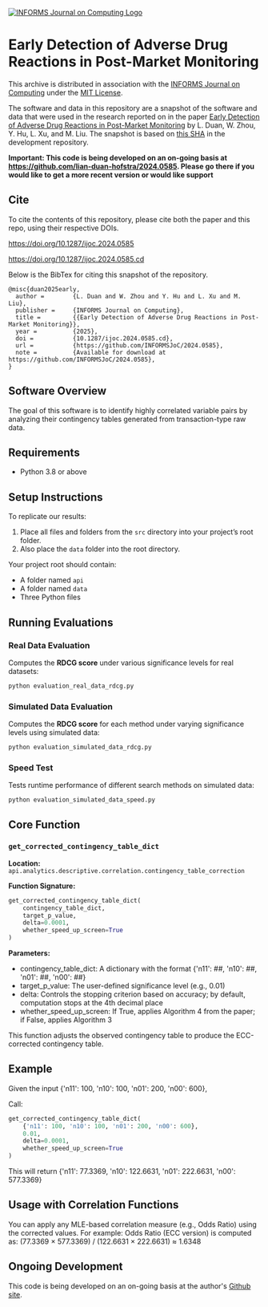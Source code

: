 [![INFORMS Journal on Computing Logo](https://INFORMSJoC.github.io/logos/INFORMS_Journal_on_Computing_Header.jpg)](https://pubsonline.informs.org/journal/ijoc)

# Early Detection of Adverse Drug Reactions in Post-Market Monitoring

This archive is distributed in association with the [INFORMS Journal on
Computing](https://pubsonline.informs.org/journal/ijoc) under the [MIT License](LICENSE).

The software and data in this repository are a snapshot of the software and data
that were used in the research reported on in the paper 
[Early Detection of Adverse Drug Reactions in Post-Market Monitoring](https://doi.org/10.1287/ijoc.2024.0585) by L. Duan, W. Zhou, Y. Hu, L. Xu, and M. Liu. 
The snapshot is based on 
[this SHA](https://github.com/lian-duan-hofstra/2024.0585/commit/bb742f21fc773ac90aaf5d8442080da5a74310f0) 
in the development repository. 

**Important: This code is being developed on an on-going basis at 
https://github.com/lian-duan-hofstra/2024.0585. Please go there if you would like to
get a more recent version or would like support**

## Cite

To cite the contents of this repository, please cite both the paper and this repo, using their respective DOIs.

https://doi.org/10.1287/ijoc.2024.0585

https://doi.org/10.1287/ijoc.2024.0585.cd

Below is the BibTex for citing this snapshot of the repository.

```
@misc{duan2025early,
  author =        {L. Duan and W. Zhou and Y. Hu and L. Xu and M. Liu},
  publisher =     {INFORMS Journal on Computing},
  title =         {{Early Detection of Adverse Drug Reactions in Post-Market Monitoring}},
  year =          {2025},
  doi =           {10.1287/ijoc.2024.0585.cd},
  url =           {https://github.com/INFORMSJoC/2024.0585},
  note =          {Available for download at https://github.com/INFORMSJoC/2024.0585},
}  
```

## Software Overview

The goal of this software is to identify highly correlated variable pairs by analyzing their contingency tables generated from transaction-type raw data.

## Requirements

- Python 3.8 or above

## Setup Instructions

To replicate our results:

1. Place all files and folders from the `src` directory into your project’s root folder.
2. Also place the `data` folder into the root directory.

Your project root should contain:
- A folder named `api`
- A folder named `data`
- Three Python files


## Running Evaluations

### Real Data Evaluation
Computes the **RDCG score** under various significance levels for real datasets:
```bash
python evaluation_real_data_rdcg.py
```

### Simulated Data Evaluation
Computes the **RDCG score** for each method under varying significance levels using simulated data:
```bash
python evaluation_simulated_data_rdcg.py
```

### Speed Test
Tests runtime performance of different search methods on simulated data:
```bash
python evaluation_simulated_data_speed.py
```

## Core Function

### `get_corrected_contingency_table_dict`

**Location:**  
`api.analytics.descriptive.correlation.contingency_table_correction`

**Function Signature:**

```python
get_corrected_contingency_table_dict(
    contingency_table_dict,
    target_p_value,
    delta=0.0001,
    whether_speed_up_screen=True
)
```

**Parameters:**
- contingency_table_dict: A dictionary with the format {'n11': ##, 'n10': ##, 'n01': ##, 'n00': ##}
- target_p_value: The user-defined significance level (e.g., 0.01)
- delta: Controls the stopping criterion based on accuracy; by default, computation stops at the 4th decimal place
- whether_speed_up_screen: If True, applies Algorithm 4 from the paper; if False, applies Algorithm 3

This function adjusts the observed contingency table to produce the ECC-corrected contingency table.

## Example

Given the input {'n11': 100, 'n10': 100, 'n01': 200, 'n00': 600},

Call:
```python
get_corrected_contingency_table_dict(
    {'n11': 100, 'n10': 100, 'n01': 200, 'n00': 600},
    0.01,
    delta=0.0001,
    whether_speed_up_screen=True
)
```

This will return {'n11': 77.3369, 'n10': 122.6631, 'n01': 222.6631, 'n00': 577.3369}

## Usage with Correlation Functions

You can apply any MLE-based correlation measure (e.g., Odds Ratio) using the corrected values. For example: Odds Ratio (ECC version) is computed as: (77.3369 × 577.3369) / (122.6631 × 222.6631) ≈ 1.6348


## Ongoing Development

This code is being developed on an on-going basis at the author's
[Github site](https://github.com/lian-duan-hofstra/2024.0585).

